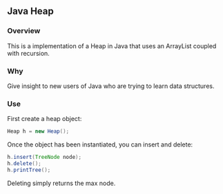 ## Java Heap

### Overview
This is a implementation of a Heap in Java that uses an ArrayList coupled with recursion. 

### Why
Give insight to new users of Java who are trying to learn data structures.

### Use
First create a heap object:
```java
Heap h = new Heap();
```

Once the object has been instantiated, you can insert and delete:
```java
h.insert(TreeNode node);
h.delete();
h.printTree();
```

Deleting simply returns the max node.
